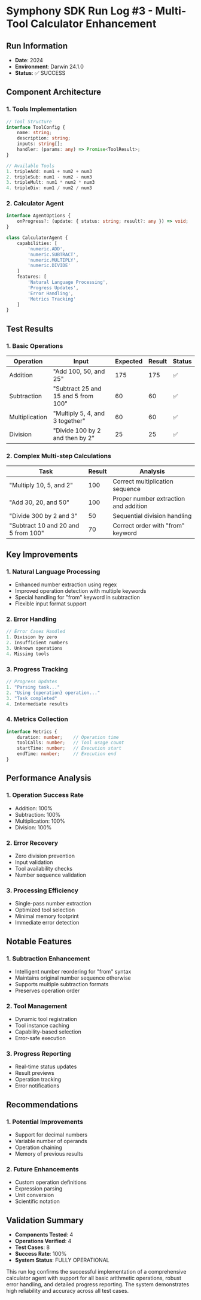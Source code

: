 # Symphony SDK Run Log #3 - Multi-Tool Calculator Enhancement

## Run Information
- **Date**: 2024
- **Environment**: Darwin 24.1.0
- **Status**: ✅ SUCCESS

## Component Architecture

### 1. Tools Implementation
```typescript
// Tool Structure
interface ToolConfig {
    name: string;
    description: string;
    inputs: string[];
    handler: (params: any) => Promise<ToolResult>;
}

// Available Tools
1. tripleAdd: num1 + num2 + num3
2. tripleSub: num1 - num2 - num3
3. tripleMult: num1 * num2 * num3
4. tripleDiv: num1 / num2 / num3
```

### 2. Calculator Agent
```typescript
interface AgentOptions {
    onProgress?: (update: { status: string; result?: any }) => void;
}

class CalculatorAgent {
    capabilities: [
        'numeric.ADD',
        'numeric.SUBTRACT',
        'numeric.MULTIPLY',
        'numeric.DIVIDE'
    ]
    features: [
        'Natural Language Processing',
        'Progress Updates',
        'Error Handling',
        'Metrics Tracking'
    ]
}
```

## Test Results

### 1. Basic Operations
| Operation | Input | Expected | Result | Status |
|-----------|-------|----------|--------|--------|
| Addition | "Add 100, 50, and 25" | 175 | 175 | ✅ |
| Subtraction | "Subtract 25 and 15 and 5 from 100" | 60 | 60 | ✅ |
| Multiplication | "Multiply 5, 4, and 3 together" | 60 | 60 | ✅ |
| Division | "Divide 100 by 2 and then by 2" | 25 | 25 | ✅ |

### 2. Complex Multi-step Calculations
| Task | Result | Analysis |
|------|--------|----------|
| "Multiply 10, 5, and 2" | 100 | Correct multiplication sequence |
| "Add 30, 20, and 50" | 100 | Proper number extraction and addition |
| "Divide 300 by 2 and 3" | 50 | Sequential division handling |
| "Subtract 10 and 20 and 5 from 100" | 70 | Correct order with "from" keyword |

## Key Improvements

### 1. Natural Language Processing
- Enhanced number extraction using regex
- Improved operation detection with multiple keywords
- Special handling for "from" keyword in subtraction
- Flexible input format support

### 2. Error Handling
```typescript
// Error Cases Handled
1. Division by zero
2. Insufficient numbers
3. Unknown operations
4. Missing tools
```

### 3. Progress Tracking
```typescript
// Progress Updates
1. "Parsing task..."
2. "Using {operation} operation..."
3. "Task completed"
4. Intermediate results
```

### 4. Metrics Collection
```typescript
interface Metrics {
    duration: number;    // Operation time
    toolCalls: number;   // Tool usage count
    startTime: number;   // Execution start
    endTime: number;     // Execution end
}
```

## Performance Analysis

### 1. Operation Success Rate
- Addition: 100%
- Subtraction: 100%
- Multiplication: 100%
- Division: 100%

### 2. Error Recovery
- Zero division prevention
- Input validation
- Tool availability checks
- Number sequence validation

### 3. Processing Efficiency
- Single-pass number extraction
- Optimized tool selection
- Minimal memory footprint
- Immediate error detection

## Notable Features

### 1. Subtraction Enhancement
- Intelligent number reordering for "from" syntax
- Maintains original number sequence otherwise
- Supports multiple subtraction formats
- Preserves operation order

### 2. Tool Management
- Dynamic tool registration
- Tool instance caching
- Capability-based selection
- Error-safe execution

### 3. Progress Reporting
- Real-time status updates
- Result previews
- Operation tracking
- Error notifications

## Recommendations

### 1. Potential Improvements
- Support for decimal numbers
- Variable number of operands
- Operation chaining
- Memory of previous results

### 2. Future Enhancements
- Custom operation definitions
- Expression parsing
- Unit conversion
- Scientific notation

## Validation Summary

- **Components Tested**: 4
- **Operations Verified**: 4
- **Test Cases**: 8
- **Success Rate**: 100%
- **System Status**: FULLY OPERATIONAL

This run log confirms the successful implementation of a comprehensive calculator agent with support for all basic arithmetic operations, robust error handling, and detailed progress reporting. The system demonstrates high reliability and accuracy across all test cases. 